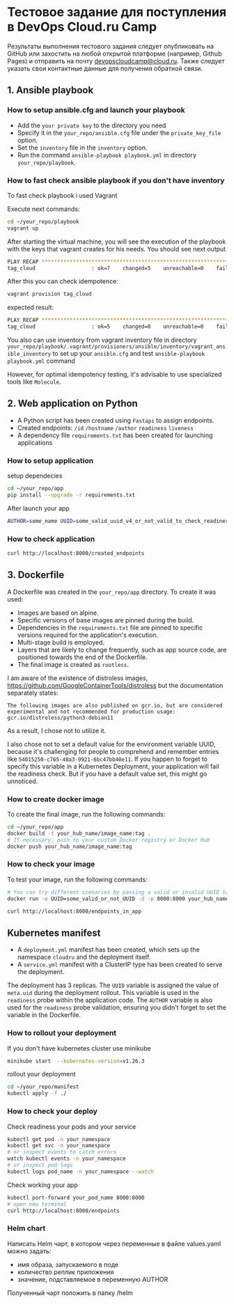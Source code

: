 # Тестовое задание для поступления в DevOps Cloud.ru Camp

Результаты выполнения тестового задания следует опубликовать на GitHub или захостить на любой открытой платформе (например, Github Pages) и отправить на почту <devopscloudcamp@cloud.ru>. Также следует указать свои контактные данные для получения обратной связи.

## 1. Ansible playbook

### How to setup ansible.cfg and launch your playbook

* Add the `your private key` to the directory you need
* Specify it in the `your_repo/ansible.cfg` file under the `private_key_file` option.
* Set the `inventory` file in the `inventory` option.
* Run the command `ansible-playbook playbook.yml` in directory `your_repo/playbook`.

### How to fast check ansible playbook if you don't have inventory

To fast check playbook i used Vagrant

Execute next commands:

```bash
cd ~/your_repo/playbook
vagrant up
```

After starting the virtual machine, you will see the execution of the playbook with the keys that vagrant creates for his needs.
You should see next output

```bash
PLAY RECAP *********************************************************************
tag_cloud                  : ok=7    changed=5    unreachable=0    failed=0    skipped=0    rescued=0    ignored=0
```

After this you can check idempotence:

```bash
vagrant provision tag_cloud
```

expected result:

```bash
PLAY RECAP *********************************************************************
tag_cloud                  : ok=5    changed=0    unreachable=0    failed=0    skipped=1    rescued=0    ignored=0
```

You also can use inventory from vagrant inventory file in directory `your_repo/playbook/.vagrant/provisioners/ansible/inventory/vagrant_ansible_inventory` to set up your `ansible.cfg` and test `ansible-playbook playbook.yml` command

However, for optimal idempotency testing, it's advisable to use specialized tools like `Molecule`.

## 2. Web application on Python

* A Python script has been created using `Fastapi` to assign endpoints.
* Created endpoints:
    `/id`
    `/hostname`
    `/author`
    `readiness`
    `liveness`
* A dependency file `requirements.txt` has been created for launching applications

### How to setup application

setup dependecies

```bash
cd ~/your_repo/app
pip install --upgrade -r requirements.txt
```

After launch your app

```bash
AUTHOR=some_name UUID=some_valid_uuid_v4_or_not_valid_to_check_readiness_probe  uvicorn main:app --host 0.0.0.0 --port 8000 --reload
```

### How to check application

```bash
curl http://localhost:8000/created_endpoints
```

## 3. Dockerfile

A Dockerfile was created in the `your_repo/app` directory. To create it was used:

* Images are based on alpine.
* Specific versions of base images are pinned during the build.
* Dependencies in the `requirements.txt` file are pinned to specific versions required for the application's execution.
* Multi-stage build is employed.
* Layers that are likely to change frequently, such as app source code, are positioned towards the end of the Dockerfile.
* The final image is created as `rootless`.

I am aware of the existence of distroless images, <https://github.com/GoogleContainerTools/distroless> but the documentation separately states:

```text
The following images are also published on gcr.io, but are considered experimental and not recommended for production usage:
gcr.io/distroless/python3-debian11
```

As a result, I chose not to utilize it.

I also chose not to set a default value for the environment variable UUID, because it's challenging for people to comprehend and remember entries like `54015250-c765-48a3-9921-6bc47bb40e11`. If you happen to forget to specify this variable in a Kubernetes Deployment, your application will fail the readiness check. But if you have a default value set, this might go unnoticed.

### How to create docker image

To create the final image, run the following commands:

```bash
cd ~/your_repo/app
docker build -t your_hub_name/image_name:tag .
# If necessary, push to your custom Docker registry or Docker Hub
docker push your_hub_name/image_name:tag
```

### How to check your image

To test your image, run the following commands:

```bash
# You can try different scenarios by passing a valid or invalid UUID to the variable.
docker run -e UUID=some_valid_or_not_UUID -d -p 8000:8000 your_hub_name/image_name:tag

curl http://localhost:8000/endpoints_in_app
```

## Kubernetes manifest

* A `deployment.yml` manifest has been created, which sets up the namespace `cloudru` and the deployment itself.
* A `service.yml` manifest with a ClusterIP type has been created to serve the deployment.

The deployment has 3 replicas. The `UUID` variable is assigned the value of `meta.uid` during the deployment rollout. This variable is used in the `readiness` probe within the application code. The `AUTHOR` variable is also used for the `readiness` probe validation, ensuring you didn't forget to set the variable in the Dockerfile.

### How to rollout your deployment

If you don't have kubernetes cluster use minikube

```bash
minikube start  --kubernetes-version=v1.26.3
```

rollout your deployment

```bash
cd ~/your_repo/manifest
kubectl apply -f ./
```

### How to check your deploy

Check readiness your pods and your service

```bash
kubectl get pod -n your_namespace
kubectl get svc -n your_namespace
# or inspect events to catch errors
watch kubectl events -n your_namespace
# or inspect pod logs
kubectl logs pod_name -n your_namespace --watch
```

Check working your app

```bash
kubectl port-forward your_pod_name 8000:8000
# open new terminal
curl http://localhost:8000/endpoints
```

### Helm chart

Написать Helm чарт, в котором через переменные в файле values.yaml можно задать:

* имя образа, запускаемого в поде
* количество реплик приложения
* значение, подставляемое в переменную AUTHOR

Полученный чарт положить в папку /helm
